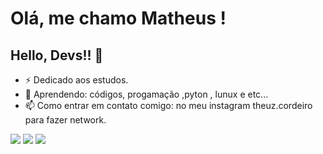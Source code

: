 # Olá, me chamo Matheus ! 
## Hello, Devs!!    👋


- ⚡ Dedicado aos estudos.
- 🌱 Aprendendo: códigos, progamação ,pyton , lunux e etc...
- 📫 Como entrar em contato comigo: no meu instagram theuz.cordeiro para fazer network.

<img src="https://cdn.jsdelivr.net/gh/devicons/devicon@latest/icons/kalilinux/kalilinux-original.svg" />
<img src="https://cdn.jsdelivr.net/gh/devicons/devicon@latest/icons/htmx/htmx-original.svg" />
<img src="https://cdn.jsdelivr.net/gh/devicons/devicon@latest/icons/javascript/javascript-original.svg" />
